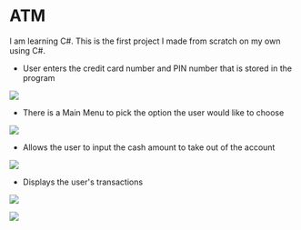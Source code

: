 # ATM

I am learning C#. This is the first project I made from scratch on my own using C#.

* User enters the credit card number and PIN number that is stored in the program

![](https://user-images.githubusercontent.com/83522315/164872912-313385a6-afa8-48a6-9462-6dd79467a911.PNG)

* There is a Main Menu to pick the option the user would like to choose

![](https://user-images.githubusercontent.com/83522315/164872923-06a4f22c-693a-4026-b4ee-aa23eec83d66.PNG)

* Allows the user to input the cash amount to take out of the account

![](https://user-images.githubusercontent.com/83522315/164872929-306d1718-2d40-4aa0-836c-6a014eb1e242.PNG)

* Displays the user's transactions

![](https://user-images.githubusercontent.com/83522315/164872936-d359ce0b-6982-4718-8e8a-dfda6b22cd94.PNG)

![](https://user-images.githubusercontent.com/83522315/164872939-1045d71a-1f47-4781-b63e-61c3fc3cca36.PNG)
